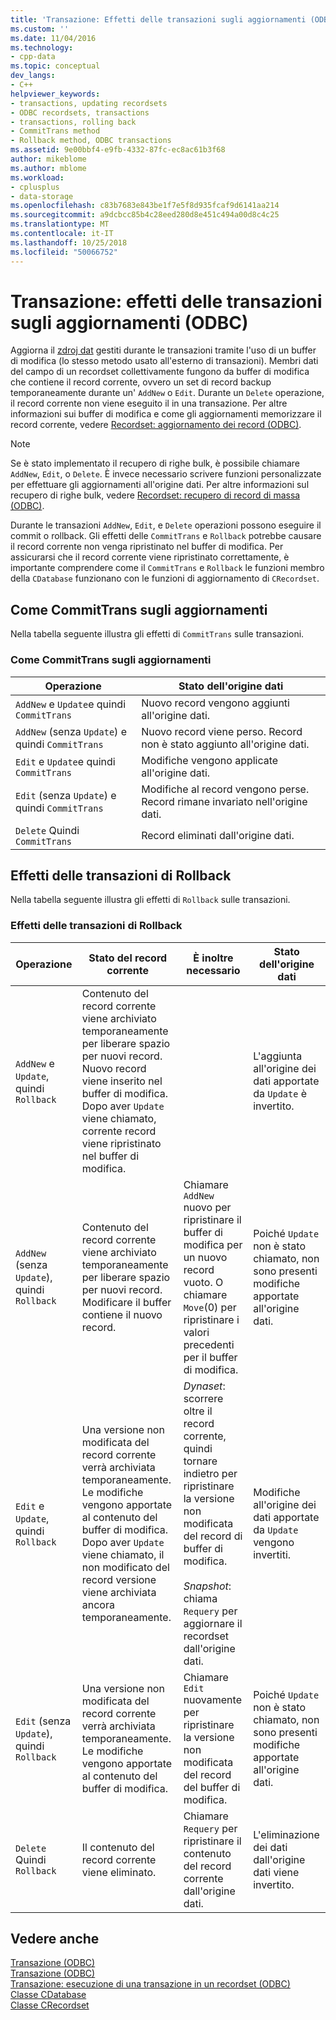 ```yaml
---
title: 'Transazione: Effetti delle transazioni sugli aggiornamenti (ODBC) | Microsoft Docs'
ms.custom: ''
ms.date: 11/04/2016
ms.technology:
- cpp-data
ms.topic: conceptual
dev_langs:
- C++
helpviewer_keywords:
- transactions, updating recordsets
- ODBC recordsets, transactions
- transactions, rolling back
- CommitTrans method
- Rollback method, ODBC transactions
ms.assetid: 9e00bbf4-e9fb-4332-87fc-ec8ac61b3f68
author: mikeblome
ms.author: mblome
ms.workload:
- cplusplus
- data-storage
ms.openlocfilehash: c83b7683e843be1f7e5f8d935fcaf9d6141aa214
ms.sourcegitcommit: a9dcbcc85b4c28eed280d8e451c494a00d8c4c25
ms.translationtype: MT
ms.contentlocale: it-IT
ms.lasthandoff: 10/25/2018
ms.locfileid: "50066752"
---
```

# <a name="transaction-how-transactions-affect-updates-odbc"></a>Transazione: effetti delle transazioni sugli aggiornamenti (ODBC)

Aggiorna il [zdroj dat](../../data/odbc/data-source-odbc.md) gestiti durante le transazioni tramite l'uso di un buffer di modifica (lo stesso metodo usato all'esterno di transazioni). Membri dati del campo di un recordset collettivamente fungono da buffer di modifica che contiene il record corrente, ovvero un set di record backup temporaneamente durante un' `AddNew` o `Edit`. Durante un `Delete` operazione, il record corrente non viene eseguito il in una transazione. Per altre informazioni sui buffer di modifica e come gli aggiornamenti memorizzare il record corrente, vedere [Recordset: aggiornamento dei record (ODBC)](../../data/odbc/recordset-how-recordsets-update-records-odbc.md).

> [!NOTE]
>  Se è stato implementato il recupero di righe bulk, è possibile chiamare `AddNew`, `Edit`, o `Delete`. È invece necessario scrivere funzioni personalizzate per effettuare gli aggiornamenti all'origine dati. Per altre informazioni sul recupero di righe bulk, vedere [Recordset: recupero di record di massa (ODBC)](../../data/odbc/recordset-fetching-records-in-bulk-odbc.md).

Durante le transazioni `AddNew`, `Edit`, e `Delete` operazioni possono eseguire il commit o rollback. Gli effetti delle `CommitTrans` e `Rollback` potrebbe causare il record corrente non venga ripristinato nel buffer di modifica. Per assicurarsi che il record corrente viene ripristinato correttamente, è importante comprendere come il `CommitTrans` e `Rollback` le funzioni membro della `CDatabase` funzionano con le funzioni di aggiornamento di `CRecordset`.

##  <a name="_core_how_committrans_affects_updates"></a> Come CommitTrans sugli aggiornamenti

Nella tabella seguente illustra gli effetti di `CommitTrans` sulle transazioni.

### <a name="how-committrans-affects-updates"></a>Come CommitTrans sugli aggiornamenti

|Operazione|Stato dell'origine dati|
|---------------|---------------------------|
|`AddNew` e `Update`e quindi `CommitTrans`|Nuovo record vengono aggiunti all'origine dati.|
|`AddNew` (senza `Update`) e quindi `CommitTrans`|Nuovo record viene perso. Record non è stato aggiunto all'origine dati.|
|`Edit` e `Update`e quindi `CommitTrans`|Modifiche vengono applicate all'origine dati.|
|`Edit` (senza `Update`) e quindi `CommitTrans`|Modifiche al record vengono perse. Record rimane invariato nell'origine dati.|
|`Delete` Quindi `CommitTrans`|Record eliminati dall'origine dati.|

##  <a name="_core_how_rollback_affects_updates"></a> Effetti delle transazioni di Rollback

Nella tabella seguente illustra gli effetti di `Rollback` sulle transazioni.

### <a name="how-rollback-affects-transactions"></a>Effetti delle transazioni di Rollback

|Operazione|Stato del record corrente|È inoltre necessario|Stato dell'origine dati|
|---------------|------------------------------|-------------------|---------------------------|
|`AddNew` e `Update`, quindi `Rollback`|Contenuto del record corrente viene archiviato temporaneamente per liberare spazio per nuovi record. Nuovo record viene inserito nel buffer di modifica. Dopo aver `Update` viene chiamato, corrente record viene ripristinato nel buffer di modifica.||L'aggiunta all'origine dei dati apportate da `Update` è invertito.|
|`AddNew` (senza `Update`), quindi `Rollback`|Contenuto del record corrente viene archiviato temporaneamente per liberare spazio per nuovi record. Modificare il buffer contiene il nuovo record.|Chiamare `AddNew` nuovo per ripristinare il buffer di modifica per un nuovo record vuoto. O chiamare `Move`(0) per ripristinare i valori precedenti per il buffer di modifica.|Poiché `Update` non è stato chiamato, non sono presenti modifiche apportate all'origine dati.|
|`Edit` e `Update`, quindi `Rollback`|Una versione non modificata del record corrente verrà archiviata temporaneamente. Le modifiche vengono apportate al contenuto del buffer di modifica. Dopo aver `Update` viene chiamato, il non modificato del record versione viene archiviata ancora temporaneamente.|*Dynaset*: scorrere oltre il record corrente, quindi tornare indietro per ripristinare la versione non modificata del record di buffer di modifica.<br /><br /> *Snapshot*: chiama `Requery` per aggiornare il recordset dall'origine dati.|Modifiche all'origine dei dati apportate da `Update` vengono invertiti.|
|`Edit` (senza `Update`), quindi `Rollback`|Una versione non modificata del record corrente verrà archiviata temporaneamente. Le modifiche vengono apportate al contenuto del buffer di modifica.|Chiamare `Edit` nuovamente per ripristinare la versione non modificata del record del buffer di modifica.|Poiché `Update` non è stato chiamato, non sono presenti modifiche apportate all'origine dati.|
|`Delete` Quindi `Rollback`|Il contenuto del record corrente viene eliminato.|Chiamare `Requery` per ripristinare il contenuto del record corrente dall'origine dati.|L'eliminazione dei dati dall'origine dati viene invertito.|

## <a name="see-also"></a>Vedere anche

[Transazione (ODBC)](../../data/odbc/transaction-odbc.md)<br/>
[Transazione (ODBC)](../../data/odbc/transaction-odbc.md)<br/>
[Transazione: esecuzione di una transazione in un recordset (ODBC)](../../data/odbc/transaction-performing-a-transaction-in-a-recordset-odbc.md)<br/>
[Classe CDatabase](../../mfc/reference/cdatabase-class.md)<br/>
[Classe CRecordset](../../mfc/reference/crecordset-class.md)